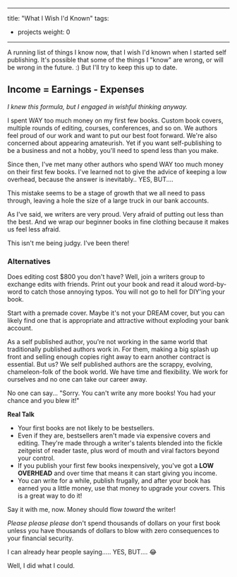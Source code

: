 
---
title: "What I Wish I'd Known"
tags:
- projects
weight: 0
---

A running list of things I know now, that I wish I'd known when I started self publishing. It's possible that some of the things I "know" are wrong, or will be wrong in the future. :) But I'll try to keep this up to date.


## Income = Earnings - Expenses

*I knew this formula, but I engaged in wishful thinking anyway.*

I spent WAY too much money on my first few books. Custom book covers, multiple rounds of editing, courses, conferences, and so on. We authors feel proud of our work and want to put our best foot forward. We're also concerned about appearing amateurish. Yet if you want self-publishing to be a business and not a hobby, you'll need to spend less than you make.

Since then, I've met many other authors who spend WAY too much money on their first few books. I've learned not to give the advice of keeping a low overhead, because the answer is inevitably..  YES, BUT....

This mistake seems to be a stage of growth that we all need to pass through, leaving a hole the size of a large truck in our bank accounts.

As I've said, we writers are very proud. Very afraid of putting out less than the best. And we wrap our beginner books in fine clothing because it makes us feel less afraid.

This isn't me being judgy. I've been there!

### Alternatives

Does editing cost $800 you don't have? Well, join a writers group to exchange edits with friends. Print out your book and read it aloud word-by-word to catch those annoying typos. You will not go to hell for DIY'ing your book.

Start with a premade cover. Maybe it's not your DREAM cover, but you can likely find one that is appropriate and attractive without exploding your bank account.

As a self published author, you're not working in the same world that traditionally published authors work in. For them, making a big splash up front and selling enough copies right away to earn another contract is essential. But us? We self published authors are the scrappy, evolving, chameleon-folk of the book world. We have time and flexibility. We work for ourselves and no one can take our career away.

No one can say... "Sorry. You can't write any more books! You had your chance and you blew it!"

**Real Talk**

- Your first books are not likely to be bestsellers.
- Even if they are, bestsellers aren't made via expensive covers and editing. They're made through a writer's talents blended into the fickle zeitgeist of reader taste, plus word of mouth and viral factors beyond your control.
- If you publish your first few books inexpensively, you've got a **LOW OVERHEAD** and over time that means it can start giving you income.
- You can write for a while, publish frugally, and after your book has earned you a little money, use that money to upgrade your covers. This is a great way to do it!

Say it with me, now. Money should flow *toward* the writer!

*Please please please* don't spend thousands of dollars on your first book unless you have thousands of dollars to blow with zero consequences to your financial security.

I can already hear people saying..... YES, BUT.... 😂

Well, I did what I could.


## 







